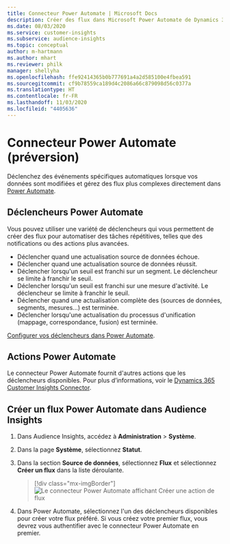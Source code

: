 ```yaml
---
title: Connecteur Power Automate | Microsoft Docs
description: Créer des flux dans Microsoft Power Automate de Dynamics 365 Customer Insights.
ms.date: 08/03/2020
ms.service: customer-insights
ms.subservice: audience-insights
ms.topic: conceptual
author: m-hartmann
ms.author: mhart
ms.reviewer: philk
manager: shellyha
ms.openlocfilehash: ffe92414365b0b777691a4a2d585100e4fbea591
ms.sourcegitcommit: cf9b78559ca189d4c2086a66c879098d56c0377a
ms.translationtype: HT
ms.contentlocale: fr-FR
ms.lasthandoff: 11/03/2020
ms.locfileid: "4405636"
---
```

# <a name="power-automate-connector-preview"></a>Connecteur Power Automate (préversion)

Déclenchez des événements spécifiques automatiques lorsque vos données sont modifiées et gérez des flux plus complexes directement dans [Power Automate](https://flow.microsoft.com/).

## <a name="power-automate-triggers"></a>Déclencheurs Power Automate

Vous pouvez utiliser une variété de déclencheurs qui vous permettent de créer des flux pour automatiser des tâches répétitives, telles que des notifications ou des actions plus avancées. 

- Déclencher quand une actualisation source de données échoue. 
- Déclencher quand une actualisation source de données réussit.
- Déclencher lorsqu'un seuil est franchi sur un segment. Le déclencheur se limite à franchir le seuil.
- Déclencher lorsqu'un seuil est franchi sur une mesure d'activité. Le déclencheur se limite à franchir le seuil.
- Déclencher quand une actualisation complète des (sources de données, segments, mesures...) est terminée.
- Déclencher lorsqu'une actualisation du processus d'unification (mappage, correspondance, fusion) est terminée.

[Configurer vos déclencheurs dans Power Automate](https://flow.microsoft.com/connectors/shared_customerinsights/dynamics-365-customer-insights-connector/).

## <a name="power-automate-actions"></a>Actions Power Automate
Le connecteur Power Automate fournit d'autres actions que les déclencheurs disponibles. Pour plus d’informations, voir le [Dynamics 365 Customer Insights Connector](https://docs.microsoft.com/connectors/customerinsights/).

## <a name="create-a-power-automate-flow-in-audience-insights"></a>Créer un flux Power Automate dans Audience Insights

1. Dans Audience Insights, accédez à **Administration** > **Système**.

1. Dans la page **Système**, sélectionnez **Statut**.

1. Dans la section **Source de données**, sélectionnez **Flux** et sélectionnez **Créer un flux** dans la liste déroulante.
   > [!div class="mx-imgBorder"]
   > ![Le connecteur Power Automate affichant Créer une action de flux](media/power-automate-connector-create-flow.png "Le connecteur Power Automate affichant Créer une action de flux")

1. Dans Power Automate, sélectionnez l'un des déclencheurs disponibles pour créer votre flux préféré. Si vous créez votre premier flux, vous devrez vous authentifier avec le connecteur Power Automate en premier.
